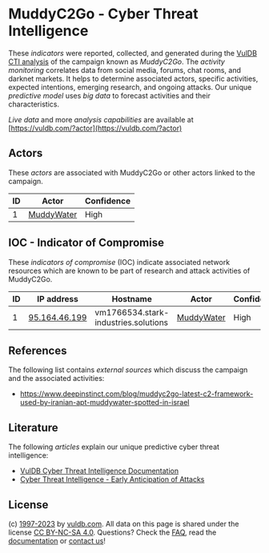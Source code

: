 # MuddyC2Go - Cyber Threat Intelligence

These _indicators_ were reported, collected, and generated during the [VulDB CTI analysis](https://vuldb.com/?kb.cti) of the campaign known as _MuddyC2Go_. The _activity monitoring_ correlates data from social media, forums, chat rooms, and darknet markets. It helps to determine associated actors, specific activities, expected intentions, emerging research, and ongoing attacks. Our unique _predictive model_ uses _big data_ to forecast activities and their characteristics.

_Live data_ and more _analysis capabilities_ are available at [https://vuldb.com/?actor](https://vuldb.com/?actor)

## Actors

These _actors_ are associated with MuddyC2Go or other actors linked to the campaign.

ID | Actor | Confidence
-- | ----- | ----------
1 | [MuddyWater](https://vuldb.com/?actor.muddywater) | High

## IOC - Indicator of Compromise

These _indicators of compromise_ (IOC) indicate associated network resources which are known to be part of research and attack activities of MuddyC2Go.

ID | IP address | Hostname | Actor | Confidence
-- | ---------- | -------- | ----- | ----------
1 | [95.164.46.199](https://vuldb.com/?ip.95.164.46.199) | vm1766534.stark-industries.solutions | [MuddyWater](https://vuldb.com/?actor.muddywater) | High

## References

The following list contains _external sources_ which discuss the campaign and the associated activities:

* https://www.deepinstinct.com/blog/muddyc2go-latest-c2-framework-used-by-iranian-apt-muddywater-spotted-in-israel

## Literature

The following _articles_ explain our unique predictive cyber threat intelligence:

* [VulDB Cyber Threat Intelligence Documentation](https://vuldb.com/?kb.cti)
* [Cyber Threat Intelligence - Early Anticipation of Attacks](https://www.scip.ch/en/?labs.20201022)

## License

(c) [1997-2023](https://vuldb.com/?kb.changelog) by [vuldb.com](https://vuldb.com/?kb.about). All data on this page is shared under the license [CC BY-NC-SA 4.0](https://creativecommons.org/licenses/by-nc-sa/4.0/). Questions? Check the [FAQ](https://vuldb.com/?kb.faq), read the [documentation](https://vuldb.com/?kb) or [contact us](https://vuldb.com/?contact)!

